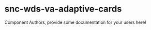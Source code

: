 snc-wds-va-adaptive-cards
===============================================


Component Authors, provide some documentation for your users here!